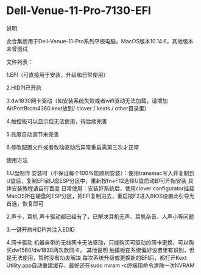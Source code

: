 # Dell-Venue-11-Pro-7130-EFI

说明

此合集适用于Dell-Venue-11-Pro系列平板电脑，MacOS版本10.14.6，其他版本未曾测试

文件列表：

1.EFI（可直接用于安装，升级和日常使用）

2.HIDPI已开启

3.dw1830网卡驱动（如安装系统失败或者wifi驱动无法加载，请增加AirPortBrcm4360.kext放到/ clover / kexts / other目录里）

4.触控板可以显示但无法使用，待后续完善

5.亮度自动调节未完善

6.修改配置文件或者改动驱动后异常重启需第三次才正常

使用方法

1.U盘制作
安装时（不保证每个100%能顺利安装）：使用transmac写入并复制到U盘后，复制EFI到U盘ESP分区中，重新按fn+F12选择U盘启动即可开始安装
具体安装教程请自行百度
日常使用：安装好系统后，使用clover configurator挂载MacOS所在硬盘的ESP分区，把EFI复制进去，重启按F2进入BIOS设置此引导为首选，恢复即可

2.声卡，耳机
声卡驱动都已经有了，已解决耳机无声、耳机杂音、人声小等问题

3.一键开启HIDPI并注入EDID

4.网卡驱动
机器自带的无线网卡无法驱动，只能购买可驱动的网卡更换，可以购买dw1560/dw1830两次款网卡。
其他说明
触摸板在系统偏好设置里有识别，但是无法使用，暂时没有功夫解决
每次系统升级或更换新的EFI后，都打开Kext Utility.app自动重建缓存，最好还在sudo nvram -c终端用命令清除一次NVRAM
